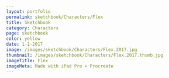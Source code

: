 ```yaml
---
layout: portfolio
permalink: sketchbook/Characters/Flex
title: Sketchbook
category: Characters
page: sketchbook
color: yellow
date: 1-1-2017
image: /images/sketchbook/Characters/Flex.2017.jpg
thumbnail: /images/sketchbook/Characters/Flex.2017.thumb.jpg
imageTitle: Flex
imageMeta: Made with iPad Pro + Procreate
---
```


